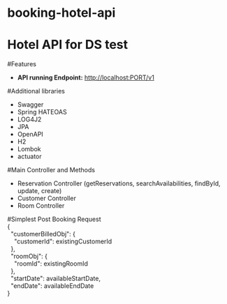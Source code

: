 # booking-hotel-api
# Hotel API for DS test

#Features
- **API running Endpoint:** [http://localhost:PORT/v1](http://localhost:PORT/v1)

#Additional libraries
- Swagger
- Spring HATEOAS
- LOG4J2
- JPA
- OpenAPI
- H2
- Lombok
- actuator

#Main Controller and Methods
- Reservation Controller (getReservations, searchAvailabilities, findById, update, create)
- Customer Controller
- Room Controller

#Simplest Post Booking Request  
{  
&nbsp;&nbsp;"customerBilledObj": {  
&nbsp;&nbsp;&nbsp;&nbsp;"customerId": existingCustomerId  
&nbsp;&nbsp;},  
&nbsp;&nbsp;"roomObj": {  
&nbsp;&nbsp;&nbsp;&nbsp;"roomId": existingRoomId  
&nbsp;&nbsp;},  
&nbsp;&nbsp;"startDate": availableStartDate,  
&nbsp;&nbsp;"endDate": availableEndDate  
}  

